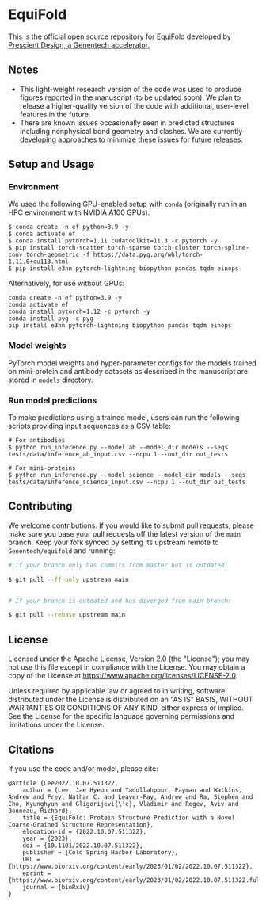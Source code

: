 # EquiFold

This is the official open source repository for [EquiFold](https://www.biorxiv.org/content/10.1101/2022.10.07.511322v1) developed by [Prescient Design, a Genentech accelerator.](https://gene.com/prescient)


## Notes
- This light-weight research version of the code was used to produce figures reported in the manuscript (to be updated soon). We plan to release a higher-quality version of the code with additional, user-level features in the future.
- There are known issues occasionally seen in predicted structures including nonphysical bond geometry and clashes. We are currently developing approaches to minimize these issues for future releases.


## Setup and Usage
### Environment
We used the following GPU-enabled setup with `conda` (originally run in an HPC environment with NVIDIA A100 GPUs).
```
$ conda create -n ef python=3.9 -y
$ conda activate ef
$ conda install pytorch=1.11 cudatoolkit=11.3 -c pytorch -y
$ pip install torch-scatter torch-sparse torch-cluster torch-spline-conv torch-geometric -f https://data.pyg.org/whl/torch-1.11.0+cu113.html 
$ pip install e3nn pytorch-lightning biopython pandas tqdm einops
```

Alternatively, for use without GPUs:
```
conda create -n ef python=3.9 -y
conda activate ef
conda install pytorch=1.12 -c pytorch -y
conda install pyg -c pyg
pip install e3nn pytorch-lightning biopython pandas tqdm einops
```


### Model weights
PyTorch model weights and hyper-parameter configs for the models trained on mini-protein and antibody datasets as described in the manuscript are stored in `models` directory.


### Run model predictions
To make predictions using a trained model, users can run the following scripts providing input sequences as a CSV table:

```
# For antibodies
$ python run_inference.py --model ab --model_dir models --seqs tests/data/inference_ab_input.csv --ncpu 1 --out_dir out_tests

# For mini-proteins
$ python run_inference.py --model science --model_dir models --seqs tests/data/inference_science_input.csv --ncpu 1 --out_dir out_tests
```
## Contributing

We welcome contributions. If you would like to submit pull requests, please make sure you base your pull requests off the latest version of the `main` branch. Keep your fork synced by setting its upstream remote to `Genentech/equifold` and running:

```sh
# If your branch only has commits from master but is outdated:

$ git pull --ff-only upstream main


# If your branch is outdated and has diverged from main branch:

$ git pull --rebase upstream main
```

## License
Licensed under the Apache License, Version 2.0 (the "License"); you may not use this file except in compliance with the License. You may obtain a copy of the License at https://www.apache.org/licenses/LICENSE-2.0.

Unless required by applicable law or agreed to in writing, software distributed under the License is distributed on an "AS IS" BASIS, WITHOUT WARRANTIES OR CONDITIONS OF ANY KIND, either express or implied. See the License for the specific language governing permissions and limitations under the License.


## Citations
If you use the code and/or model, please cite:
```
@article {Lee2022.10.07.511322,
    author = {Lee, Jae Hyeon and Yadollahpour, Payman and Watkins, Andrew and Frey, Nathan C. and Leaver-Fay, Andrew and Ra, Stephen and Cho, Kyunghyun and Gligorijevi{\'c}, Vladimir and Regev, Aviv and Bonneau, Richard},
    title = {EquiFold: Protein Structure Prediction with a Novel Coarse-Grained Structure Representation},
    elocation-id = {2022.10.07.511322},
    year = {2023},
    doi = {10.1101/2022.10.07.511322},
    publisher = {Cold Spring Harbor Laboratory},
    URL = {https://www.biorxiv.org/content/early/2023/01/02/2022.10.07.511322},
    eprint = {https://www.biorxiv.org/content/early/2023/01/02/2022.10.07.511322.full.pdf},
    journal = {bioRxiv}
}
```
